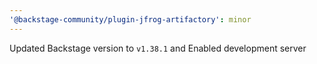 ```yaml
---
'@backstage-community/plugin-jfrog-artifactory': minor
---
```


Updated Backstage version to `v1.38.1` and Enabled development server
